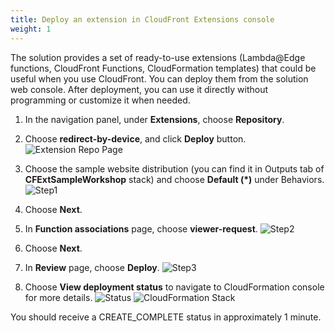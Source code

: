 ```yaml
---
title: Deploy an extension in CloudFront Extensions console 
weight: 1
---
```


The solution provides a set of ready-to-use extensions (Lambda@Edge functions, CloudFront Functions, CloudFormation templates) that could be useful when you use CloudFront. You can deploy them from the solution web console. After deployment, you can use it directly without programming or customize it when needed.


1. In the navigation panel, under **Extensions**, choose **Repository**.
2. Choose **redirect-by-device**, and click **Deploy** button.
   ![Extension Repo Page](/images/ext_repo_page.png)
3. Choose the sample website distribution (you can find it in Outputs tab of **CFExtSampleWorkshop** stack) and choose **Default (*)** under Behaviors. 
  ![Step1](/images/repo_step1.png)

4. Choose **Next**.
5. In **Function associations** page, choose **viewer-request**.
  ![Step2](/images/repo_step2.png)

6. Choose **Next**.
7. In **Review** page, choose **Deploy**.
  ![Step3](/images/repo_step3.png)

8. Choose **View deployment status** to navigate to CloudFormation console for more details.
  ![Status](/images/repo_status.png)
  ![CloudFormation Stack](/images/redirect_stack.png)

You should receive a CREATE_COMPLETE status in approximately 1 minute.

